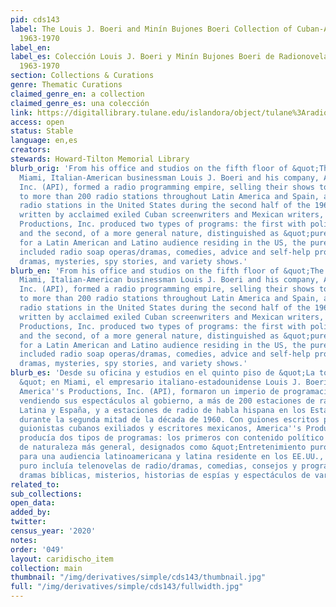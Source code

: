 ```yaml
---
pid: cds143
label: The Louis J. Boeri and Minín Bujones Boeri Collection of Cuban-American Radionovelas,
  1963-1970
label_en:
label_es: Colección Louis J. Boeri y Minín Bujones Boeri de Radionovelas cubano-americanas,
  1963-1970
section: Collections & Curations
genre: Thematic Curations
claimed_genre_en: a collection
claimed_genre_es: una colección
link: https://digitallibrary.tulane.edu/islandora/object/tulane%3Aradionovelas
access: open
status: Stable
language: en,es
creators:
stewards: Howard-Tilton Memorial Library
blurb_orig: 'From his office and studios on the fifth floor of &quot;The Freedom Tower&quot;  in
  Miami, Italian-American businessman Louis J. Boeri and his company, America''s Productions,
  Inc. (API), formed a radio programming empire, selling their shows to government,
  to more than 200 radio stations throughout Latin America and Spain, and to Spanish-speaking
  radio stations in the United States during the second half of the 1960s. With scripts
  written by acclaimed exiled Cuban screenwriters and Mexican writers, America''s
  Productions, Inc. produced two types of programs: the first with political content
  and the second, of a more general nature, distinguished as &quot;pure entertainment.&quot;  Designed
  for a Latin American and Latino audience residing in the US, the pure entertainment
  included radio soap operas/dramas, comedies, advice and self-help programs, biblical
  dramas, mysteries, spy stories, and variety shows.'
blurb_en: 'From his office and studios on the fifth floor of &quot;The Freedom Tower&quot;  in
  Miami, Italian-American businessman Louis J. Boeri and his company, America''s Productions,
  Inc. (API), formed a radio programming empire, selling their shows to government,
  to more than 200 radio stations throughout Latin America and Spain, and to Spanish-speaking
  radio stations in the United States during the second half of the 1960s. With scripts
  written by acclaimed exiled Cuban screenwriters and Mexican writers, America''s
  Productions, Inc. produced two types of programs: the first with political content
  and the second, of a more general nature, distinguished as &quot;pure entertainment.&quot;  Designed
  for a Latin American and Latino audience residing in the US, the pure entertainment
  included radio soap operas/dramas, comedies, advice and self-help programs, biblical
  dramas, mysteries, spy stories, and variety shows.'
blurb_es: 'Desde su oficina y estudios en el quinto piso de &quot;La torre de la libertad
  &quot; en Miami, el empresario italiano-estadounidense Louis J. Boeri y su compañía,
  America''s Productions, Inc. (API), formaron un imperio de programación de radio,
  vendiendo sus espectáculos al gobierno, a más de 200 estaciones de radio en América
  Latina y España, y a estaciones de radio de habla hispana en los Estados Unidos
  durante la segunda mitad de la década de 1960. Con guiones escritos por aclamados
  guionistas cubanos exiliados y escritores mexicanos, America''s Productions, Inc.
  producía dos tipos de programas: los primeros con contenido político y los segundos,
  de naturaleza más general, designados como &quot;Entretenimiento puro.& quot; Diseñado
  para una audiencia latinoamericana y latina residente en los EE.UU., El entretenimiento
  puro incluía telenovelas de radio/dramas, comedias, consejos y programas de autoayuda,
  dramas bíblicas, misterios, historias de espías y espectáculos de variedades.'
related_to:
sub_collections:
open_data:
added_by:
twitter:
census_year: '2020'
notes:
order: '049'
layout: caridischo_item
collection: main
thumbnail: "/img/derivatives/simple/cds143/thumbnail.jpg"
full: "/img/derivatives/simple/cds143/fullwidth.jpg"
---
```

